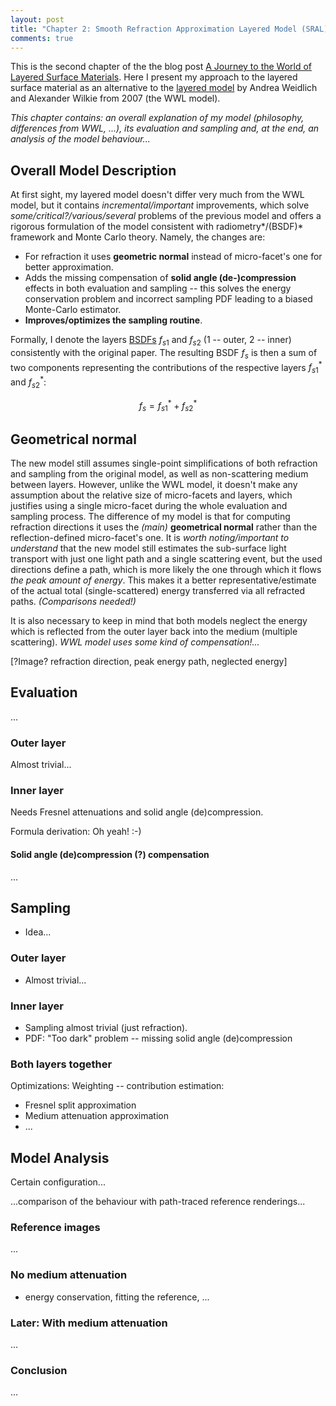 ```yaml
---
layout: post
title: "Chapter 2: Smooth Refraction Approximation Layered Model (SRAL)"
comments: true
---
```


This is the second chapter of the the blog post [A Journey to the World of Layered Surface Materials](a-journey-to-the-world-of-layered-surface-materials.html). Here I present my approach to the layered surface material as an alternative to the [layered model](https://www.cg.tuwien.ac.at/research/publications/2007/weidlich_2007_almfs/) by Andrea Weidlich and Alexander Wilkie from 2007 (the WWL model).

*This chapter contains: an overall explanation of my model (philosophy, differences from WWL, ...), its evaluation and sampling and, at the end, an analysis of the model behaviour...*

## Overall Model Description

At first sight, my layered model doesn't differ very much from the WWL model, but it contains *incremental/important* improvements, which solve *some/critical?/various/several* problems of the previous model and offers a rigorous formulation of the model consistent with radiometry*/(BSDF)* framework and Monte Carlo theory. Namely, the changes are:

- For refraction it uses **geometric normal** instead of micro-facet's one for better approximation.
- Adds the missing compensation of **solid angle (de-)compression** effects in both evaluation and sampling -- this solves the energy conservation problem and incorrect sampling PDF leading to a biased Monte-Carlo estimator.
- **Improves/optimizes the sampling routine**.

Formally, I denote the layers [BSDFs](https://en.wikipedia.org/wiki/Bidirectional_scattering_distribution_function) $f_{s1}$ and $f_{s2}$ (1 -- outer, 2 -- inner) consistently with the original paper. The resulting BSDF $f_{s}$ is then a sum of two components representing the contributions of the respective layers $f_{s1}^{\ast}$ and $f_{s2}^{\ast}$:

$$
f_{s} = f_{s1}^{\ast} + f_{s2}^{\ast}
$$

## Geometrical normal

The new model still assumes single-point simplifications of both refraction and sampling from the original model, as well as non-scattering medium between layers. However, unlike the WWL model, it doesn't make any assumption about the relative size of micro-facets and layers, which justifies using a single micro-facet during the whole evaluation and sampling process. The difference of my model is that for computing refraction directions it uses the *(main)* **geometrical normal** rather than the reflection-defined micro-facet's one. It is *worth noting/important to understand* that the new model still estimates the sub-surface light transport with just one light path and a single scattering event, but the used directions define a path, which is more likely the one through which it flows *the peak amount of energy*. This makes it a better representative/estimate of the actual total (single-scattered) energy transferred via all refracted paths. *(Comparisons needed!)*

It is also necessary to keep in mind that both models neglect the energy which is reflected from the outer layer back into the medium (multiple scattering). *WWL model uses some kind of compensation!...*

[?Image? refraction direction, peak energy path, neglected energy]

## Evaluation

...

### Outer layer

Almost trivial...

### Inner layer

Needs Fresnel attenuations and solid angle (de)compression.

Formula derivation: Oh yeah! :-)

#### Solid angle (de)compression (?) compensation

...

## Sampling

- Idea...

### Outer layer

- Almost trivial...

### Inner layer

- Sampling almost trivial (just refraction).
- PDF: "Too dark" problem -- missing solid angle (de)compression

### Both layers together

Optimizations: Weighting -- contribution estimation: 

- Fresnel split approximation
- Medium attenuation approximation
- ...

## Model Analysis

Certain configuration...

...comparison of the behaviour with path-traced reference renderings...

### Reference images

...

### No medium attenuation

- energy conservation, fitting the reference, ...

### Later: With medium attenuation

...

### Conclusion

...
